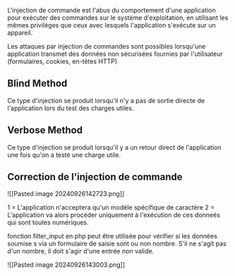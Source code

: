 
L'injection de commande est l'abus du comportement d'une application pour exécuter des commandes sur le système d'exploitation, en utilisant les mêmes privilèges que ceux avec lesquels l'application s'exécute sur un appareil.

Les attaques par injection de commandes sont possibles lorsqu'une application transmet des données non sécurisées fournies par l'utilisateur (formulaires, cookies, en-têtes HTTP)
## Blind Method 

Ce type d'injection se produit lorsqu'il n'y a pas de sortie directe de l'application lors du test des charges utiles.

## Verbose Method 

Ce type d'injection se produit lorsqu'il y a un retour direct de l'application une fois qu'on a testé une charge utile.

## Correction de l'injection de commande

![[Pasted image 20240926142723.png]]

1 = L'application n'acceptera qu'un modèle spécifique de caractère 
2 = L'application va alors procéder uniquement à l'exécution de ces donneés qui sont toutes numériques.


fonction filter_input en php peut être utilisée pour vérifier si les données soumise s via un formulaire de saisie sont ou non nombre. S'il ne s'agit pas d'un nombre, il doit s'agir d'une entrée non valide.

![[Pasted image 20240926143003.png]]